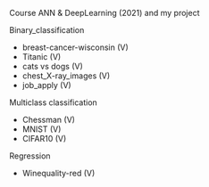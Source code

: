 Course ANN & DeepLearning (2021) and my project

Binary_classification
  + breast-cancer-wisconsin (V)
  + Titanic (V)
  + cats vs dogs (V)
  + chest_X-ray_images (V)
  + job_apply (V)

Multiclass classification
  + Chessman  (V)
  + MNIST (V)
  + CIFAR10 (V)

Regression
  + Winequality-red (V)
